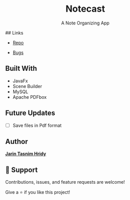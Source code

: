 <h1 align="center">Notecast</h1>

<p align="center">A Note Organizing App</p>
## Links

- [Repo](https://github.com/Team-Jotter/Notecast-dev "Notecast Repo")

- [Bugs](https://github.com/Team-Jotter/Notecast-dev/issues "Issues Page")


## Built With

- JavaFx
- Scene Builder
- MySQL
- Apache PDFbox

## Future Updates

- [ ] Save files in Pdf format

## Author

[**Jarin Tasnim Hridy**](https://github.com/Jarin721 "Jarin Tasnim Hridy")<br>

## 🤝 Support

Contributions, issues, and feature requests are welcome!

Give a ⭐️ if you like this project!
